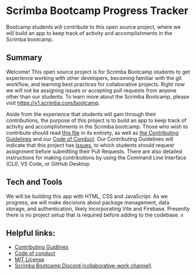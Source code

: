 # Scrimba Bootcamp Progress Tracker
Bootcamp students will contribute to this open source project, where we will build an app to keep track of activity and accomplishments in the Scrimba bootcamp.

## Summary
Welcome! This open source project is for Scrimba Bootcamp students to get experience working with other developers, becoming familiar with the git workflow, and learning best practices for collaborative projects. Right now we will not be assigning issues or accepting pull requests from anyone other than our students. To learn more about the Scrimba Bootcamp, please visit https://v1.scrimba.com/bootcamp.

Aside from the experience that students will gain through their contributions, the purpose of this project is to build an app to keep track of activity and accomplishments in the Scrimba bootcamp. Those who wish to contribute should read [this file](https://github.com/ScrimbaBootcamp/progress-tracker/blob/main/README.md) in its entirety, as well as [the Contributing Guidelines](https://github.com/ScrimbaBootcamp/progress-tracker/blob/main/CONTRIBUTING.md) and our [Code of Conduct](https://github.com/ScrimbaBootcamp/progress-tracker/blob/main/CODE_OF_CONDUCT.md)<!-- << file name here -->. Our Contributing Guidelines will indicate that this project has [Issues](https://github.com/ScrimbaBootcamp/progress-tracker/issues), to which students should request assignment before submitting their Pull Requests. There are also detailed instructions for making contributions by using the Command Line Interface (CLI), VS Code, or GitHub Desktop.

## Tech and Tools
We will be building this app with HTML, CSS and JavaScript. As we progress, we will make decisions about package management, data storage, and authentication, likely incorporating Vite and Firebase. Presently there is no project setup that is required before adding to the codebase.
x
## Helpful links:
- [Contributing Guidlines](https://github.com/ScrimbaBootcamp/progress-tracker/blob/main/CONTRIBUTING.md)
- [Code of conduct](https://github.com/ScrimbaBootcamp/progress-tracker/blob/main/CODE_OF_CONDUCT.md)
- [MIT License](https://github.com/ScrimbaBootcamp/progress-tracker/blob/main/LICENSE)
- [Scrimba Bootcamp Discord (collaborative-work channel)](https://discord.com/channels/684009642984341525/981289757604741180)

<!-- bootcamp-progress-tracker.netlify.app -->
<!-- Here is some important information that should be included in a README for an open source project:


- [x] Project title and summary
- [ ] brief instructions on how to set up the project
- [ ] images of the app and code examples
- [ ] tech and tools used in the project
- [x] link to the contributing guidelines
- [ ] link to the code of conduct
- [x] link to the open source license
- [x] link to community Discord, Slack group, or GitHub Discussions

(We can remove these comments once everything has been added)
-->
